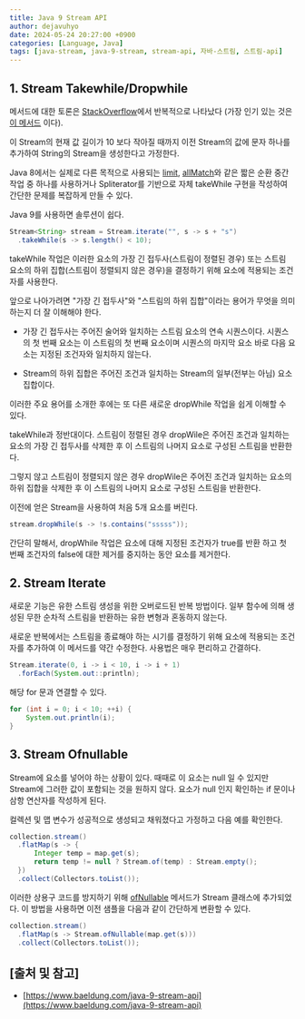 ```yaml
---
title: Java 9 Stream API
author: dejavuhyo
date: 2024-05-24 20:27:00 +0900
categories: [Language, Java]
tags: [java-stream, java-9-stream, stream-api, 자바-스트림, 스트림-api]
---
```


## 1. Stream Takewhile/Dropwhile
메서드에 대한 토론은 [StackOverflow](https://stackoverflow.com/)에서 반복적으로 나타났다 (가장 인기 있는 것은 [이 메서드](https://stackoverflow.com/questions/20746429/limit-a-stream-by-a-predicate) 이다).

이 Stream의 현재 값 길이가 10 보다 작아질 때까지 이전 Stream의 값에 문자 하나를 추가하여 String의 Stream을 생성한다고 가정한다.

Java 8에서는 실제로 다른 목적으로 사용되는 [limit](https://docs.oracle.com/en/java/javase/21/docs/api/java.base/java/util/stream/Stream.html#limit(long)), [allMatch](https://docs.oracle.com/en/java/javase/21/docs/api/java.base/java/util/stream/Stream.html#allMatch(java.util.function.Predicate))와 같은 짧은 순환 중간 작업 중 하나를 사용하거나 Spliterator를 기반으로 자체 takeWhile 구현을 작성하여 간단한 문제를 복잡하게 만들 수 있다.

Java 9를 사용하면 솔루션이 쉽다.

```java
Stream<String> stream = Stream.iterate("", s -> s + "s")
  .takeWhile(s -> s.length() < 10);
```

takeWhile 작업은 이러한 요소의 가장 긴 접두사(스트림이 정렬된 경우) 또는 스트림 요소의 하위 집합(스트림이 정렬되지 않은 경우)을 결정하기 위해 요소에 적용되는 조건 자를 사용한다.

앞으로 나아가려면 "가장 긴 접두사"와 "스트림의 하위 집합"이라는 용어가 무엇을 의미하는지 더 잘 이해해야 한다.

* 가장 긴 접두사는 주어진 술어와 일치하는 스트림 요소의 연속 시퀀스이다. 시퀀스의 첫 번째 요소는 이 스트림의 첫 번째 요소이며 시퀀스의 마지막 요소 바로 다음 요소는 지정된 조건자와 일치하지 않는다.

* Stream의 하위 집합은 주어진 조건과 일치하는 Stream의 일부(전부는 아님) 요소 집합이다.

이러한 주요 용어를 소개한 후에는 또 다른 새로운 dropWhile 작업을 쉽게 이해할 수 있다.

takeWhile과 정반대이다. 스트림이 정렬된 경우 dropWile은 주어진 조건과 일치하는 요소의 가장 긴 접두사를 삭제한 후 이 스트림의 나머지 요소로 구성된 스트림을 반환한다.

그렇지 않고 스트림이 정렬되지 않은 경우 dropWile은 주어진 조건과 일치하는 요소의 하위 집합을 삭제한 후 이 스트림의 나머지 요소로 구성된 스트림을 반환한다.

이전에 얻은 Stream을 사용하여 처음 5개 요소를 버린다.

```java
stream.dropWhile(s -> !s.contains("sssss"));
```

간단히 말해서, dropWhile 작업은 요소에 대해 지정된 조건자가 true를 반환 하고 첫 번째 조건자의 false에 대한 제거를 중지하는 동안 요소를 제거한다.

## 2. Stream Iterate
새로운 기능은 유한 스트림 생성을 위한 오버로드된 반복 방법이다. 일부 함수에 의해 생성된 무한 순차적 스트림을 반환하는 유한 변형과 ​​혼동하지 않는다.

새로운 반복에서는 스트림을 종료해야 하는 시기를 결정하기 위해 요소에 적용되는 조건자를 추가하여 이 메서드를 약간 수정한다. 사용법은 매우 편리하고 간결하다.

```java
Stream.iterate(0, i -> i < 10, i -> i + 1)
  .forEach(System.out::println);
```

해당 for 문과 연결할 수 있다.

```java
for (int i = 0; i < 10; ++i) {
    System.out.println(i);
}
```

## 3. Stream Ofnullable
Stream에 요소를 넣어야 하는 상황이 있다. 때때로 이 요소는 null 일 수 있지만 Stream에 그러한 값이 포함되는 것을 원하지 않다. 요소가 null 인지 확인하는 if 문이나 삼항 연산자를 작성하게 된다.

컬렉션 및 맵 변수가 성공적으로 생성되고 채워졌다고 가정하고 다음 예를 확인한다.

```java
collection.stream()
  .flatMap(s -> {
      Integer temp = map.get(s);
      return temp != null ? Stream.of(temp) : Stream.empty();
  })
  .collect(Collectors.toList());
```

이러한 상용구 코드를 방지하기 위해 [ofNullable](https://docs.oracle.com/en/java/javase/21/docs/api/java.base/java/util/stream/Stream.html#ofNullable(T)) 메서드가 Stream 클래스에 추가되었다. 이 방법을 사용하면 이전 샘플을 다음과 같이 간단하게 변환할 수 있다.

```java
collection.stream()
  .flatMap(s -> Stream.ofNullable(map.get(s)))
  .collect(Collectors.toList());
```

## [출처 및 참고]
* [https://www.baeldung.com/java-9-stream-api](https://www.baeldung.com/java-9-stream-api)
